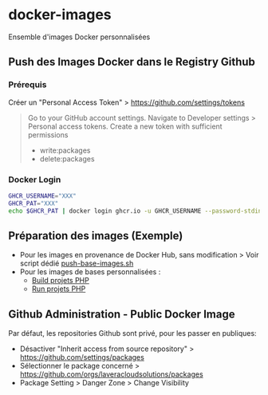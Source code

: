 # docker-images

Ensemble d'images Docker personnalisées

## Push des Images Docker dans le Registry Github

### Prérequis

Créer un "Personal Access Token" > https://github.com/settings/tokens

> Go to your GitHub account settings.
> Navigate to Developer settings > Personal access tokens.
> Create a new token with sufficient permissions
> * write:packages
> * delete:packages

### Docker Login

```bash
GHCR_USERNAME="XXX"
GHCR_PAT="XXX"
echo $GHCR_PAT | docker login ghcr.io -u GHCR_USERNAME --password-stdin
```

## Préparation des images (Exemple)

* Pour les images en provenance de Docker Hub, sans modification > Voir script dédié [push-base-images.sh](.scripts/push-base-images.sh)
* Pour les images de bases personnalisées :
    * [Build projets PHP](php-tools/README.md)
    * [Run projets PHP](php-runner/README.md)

## Github Administration - Public Docker Image

Par défaut, les repositories Github sont privé, pour les passer en publiques:

* Désactiver "Inherit access from source repository" > https://github.com/settings/packages
* Sélectionner le package concerné > https://github.com/orgs/laveracloudsolutions/packages
* Package Setting > Danger Zone > Change Visibility